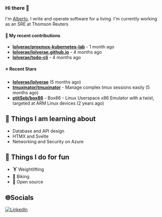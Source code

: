 ### Hi there 👋

I'm [Alberto](https://albertolvera.com), I write and operate software for a living. I'm currently working as an SRE at Thomson Reuters

#### 🚀 My recent contributions
- **[lolverae/proxmox-kubernetes-lab](https://github.com/lolverae/proxmox-kubernetes-lab)** - 1 month ago
- **[lolverae/lolverae.github.io](https://github.com/lolverae/lolverae.github.io)** - 4 months ago
- **[lolverae/todo-cli](https://github.com/lolverae/todo-cli)** - 4 months ago

#### ⭐ Recent Stars
- **[lolverae/lolverae](https://github.com/lolverae/lolverae)** (5 months ago)
- **[tmuxinator/tmuxinator](https://github.com/tmuxinator/tmuxinator)** - Manage complex tmux sessions easily (5 months ago)
- **[ptitSeb/box86](https://github.com/ptitSeb/box86)** - Box86 - Linux Userspace x86 Emulator with a twist, targeted at ARM Linux devices (2 years ago)

## 📖 Things I am learning about

- Database and API design
- HTMX and Svelte
- Networking and Security on Azure

## 💪 Things I do for fun

- 🏋 Weightlifting
- 🚴 Biking
- 🤼 Open source

## 🌐Socials
[![LinkedIn](https://img.shields.io/badge/LinkedIn-%230077B5.svg?logo=linkedin&logoColor=white)](https://www.linkedin.com/in/luis-alberto-olvera/)
